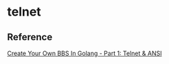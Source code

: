 # telnet

## Reference

[Create Your Own BBS In Golang - Part 1: Telnet & ANSI](https://www.youtube.com/watch?v=hZPhPEfrVBw)

